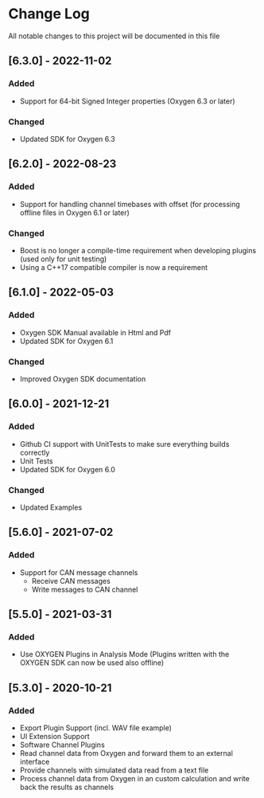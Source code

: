 # Change Log

All notable changes to this project will be documented in this file

## [6.3.0] - 2022-11-02
### Added
- Support for 64-bit Signed Integer properties (Oxygen 6.3 or later)

### Changed
- Updated SDK for Oxygen 6.3

## [6.2.0] - 2022-08-23
### Added
- Support for handling channel timebases with offset (for processing offline files in Oxygen 6.1 or later)

### Changed
- Boost is no longer a compile-time requirement when developing plugins (used only for unit testing)
- Using a C++17 compatible compiler is now a requirement

## [6.1.0] - 2022-05-03
### Added
- Oxygen SDK Manual available in Html and Pdf
- Updated SDK for Oxygen 6.1

### Changed
- Improved Oxygen SDK documentation

## [6.0.0] - 2021-12-21
### Added
- Github CI support with UnitTests to make sure everything builds correctly
- Unit Tests
- Updated SDK for Oxygen 6.0

### Changed
- Updated Examples

## [5.6.0] - 2021-07-02
### Added
- Support for CAN message channels
  - Receive CAN messages
  - Write messages to CAN channel

## [5.5.0] - 2021-03-31
### Added
- Use OXYGEN Plugins in Analysis Mode (Plugins written with the OXYGEN SDK can now be used also offline)

## [5.3.0] - 2020-10-21
### Added
- Export Plugin Support (incl. WAV file example)
- UI Extension Support
- Software Channel Plugins
- Read channel data from Oxygen and forward them to an external interface
- Provide channels with simulated data read from a text file
- Process channel data from Oxygen in an custom calculation and write back the results as channels
